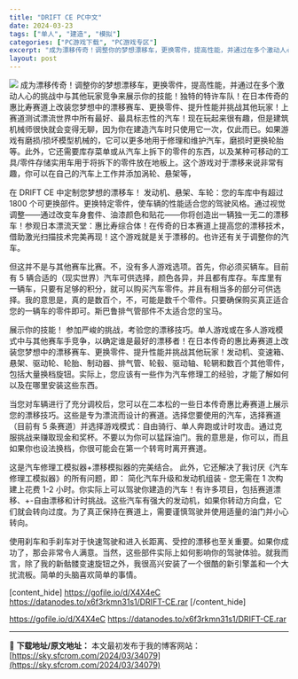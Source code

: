 ```yaml
---
title: "DRIFT CE PC中文"
date: 2024-03-23
tags: ["单人", "建造", "模拟"]
categories: ["PC游戏下载", "PC游戏专区"]
excerpt: "成为漂移传奇！调整你的梦想漂移车，更换零件，提高性能，并通过在多个激动人心的挑战中与其他玩家竞争来展示你的技能！独特的特许车队！在日本传奇的惠比寿赛道上改装您梦想中的漂移赛车、更换零件、提升性能并挑战其他玩家！上赛道测试漂流世界中所有最好、最具标志性的汽车！现在玩起来很有趣，但是建筑机械师很快就会变&hellip;"
layout: post
---
```


<img class="aligncenter" src="https://sky.sfcrom.com/wp-content/uploads/2024/03/20240329095439-c7c0b.jpeg" />
成为漂移传奇！调整你的梦想漂移车，更换零件，提高性能，并通过在多个激动人心的挑战中与其他玩家竞争来展示你的技能！独特的特许车队！在日本传奇的惠比寿赛道上改装您梦想中的漂移赛车、更换零件、提升性能并挑战其他玩家！上赛道测试漂流世界中所有最好、最具标志性的汽车！现在玩起来很有趣，但是建筑机械师很快就会变得无聊，因为你在建造汽车时只使用它一次，仅此而已。如果游戏有磨损/损坏模型机械的，它可以更多地用于修理和维护汽车，磨损时更换轮胎等。此外，它还需要库存菜单或从汽车上拆下的零件的东西，以及某种可移动的工具/零件存储实用车用于将拆下的零件放在地板上。这个游戏对于漂移来说非常有趣，你可以在自己的汽车上工作并添加涡轮、悬架等，

在 DRIFT CE 中定制您梦想的漂移车！
发动机、悬架、车轮：您的车库中有超过 1800 个可更换部件。更换特定零件，使车辆的性能适合您的驾驶风格。通过视觉调整——通过改变车身套件、油漆颜色和贴花——你将创造出一辆独一无二的漂移车！参观日本漂流天堂：惠比寿综合体！在传奇的日本赛道上提高您的漂移技术，借助激光扫描技术完美再现！这个游戏就是关于漂移的。也许还有关于调整你的汽车。

但这并不是与其他赛车比赛。不，没有多人游戏选项。首先，你必须买辆车。目前有 5 辆合适的（现实世界）汽车可供选择，颜色各异，并且都有库存。车库里有一辆车，只要有足够的积分，就可以购买汽车零件。并且有相当多的部分可供选择。我的意思是，真的是数百个，不，可能是数千个零件。只要确保购买真正适合您的一辆车的零件即可。斯巴鲁排气管部件不太适合您的宝马。

展示你的技能！
参加严峻的挑战，考验您的漂移技巧。单人游戏或在多人游戏模式中与其他赛车手竞争，以确定谁是最好的漂移者！在日本传奇的惠比寿赛道上改装您梦想中的漂移赛车、更换零件、提升性能并挑战其他玩家！发动机、变速箱、悬架、驱动轮、轮胎、制动器、排气管、轮毂、驱动轴、轮辋和数百个其他零件，包括大量换档旋钮。实际上，您应该有一些作为汽车修理工的经验，才能了解如何以及在哪里安装这些东西。

当您对车辆进行了充分调校后，您可以在二本松的一些日本传奇惠比寿赛道上展示您的漂移技巧。这些是专为漂流而设计的赛道。选择您要使用的汽车，选择赛道（目前有 5 条赛道）并选择游戏模式：自由骑行、单人奔跑或计时攻击。通过克服挑战来赚取现金和奖杯。不要以为你可以猛踩油门。我的意思是，你可以，而且如果你也设法换档，你很可能会在第一个转弯时离开赛道。

这是汽车修理工模拟器+漂移模拟器的完美结合。
此外，它还解决了我讨厌《汽车修理工模拟器》的所有问题，即： 简化汽车升级和发动机组装 - 您无需在 1 次构建上花费 1-2 小时。你实际上可以驾驶你建造的汽车！有许多项目，包括赛道漂移、+-自由漂移和计时挑战。这些汽车有强大的发动机，如果你转动方向盘，它们就会转向过度。为了真正保持在赛道上，需要谨慎驾驶并使用适量的油门并小心转向。

使用刹车和手刹车对于快速驾驶和进入长距离、受控的漂移也至关重要。如果你成功了，那会非常令人满意。当然，这些部件实际上如何影响你的驾驶体验。就我而言，除了我的新骷髅变速旋钮之外，我很高兴安装了一个很酷的新引擎盖和一个大扰流板。简单的头脑喜欢简单的事情。

[content_hide]
https://gofile.io/d/X4X4eC
https://datanodes.to/x6f3rkmn31s1/DRIFT-CE.rar
[/content_hide]

<!--wechatfans start-->
https://gofile.io/d/X4X4eC
https://datanodes.to/x6f3rkmn31s1/DRIFT-CE.rar
<!--wechatfans end-->

---
📖 **下载地址/原文地址：** 本文最初发布于我的博客网站：[https://sky.sfcrom.com/2024/03/34079](https://sky.sfcrom.com/2024/03/34079)
